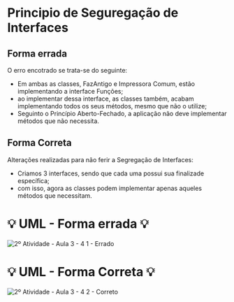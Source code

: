 # Principio de Seguregação de Interfaces

## Forma errada
O erro encotrado se trata-se do seguinte:
- Em ambas as classes, FazAntigo e Impressora Comum, estão implementando a interface Funções;
- ao implementar dessa interface, as classes também, acabam implementando todos os seus métodos, mesmo que não o utilize;
- Seguinto o Princípio Aberto-Fechado, a aplicação não deve implementar métodos que não necessita.

## Forma Correta
Alterações realizadas para não ferir a Segregação de Interfaces:
- Criamos 3 interfaces, sendo que cada uma possui sua finalizade específica;
- com isso, agora as classes podem implementar apenas aqueles métodos que necessitam.

#  :bulb: UML - Forma errada :bulb:
![2º Atividade - Aula 3 - 4 1 - Errado](https://github.com/user-attachments/assets/c3ac2c0d-426f-4afa-b264-b16abc39efca)

#  :bulb: UML - Forma Correta :bulb:
![2º Atividade - Aula 3 - 4 2 - Correto](https://github.com/user-attachments/assets/2fcdaa4b-8e28-4d7c-b8df-c7e0f3aadfb4)
